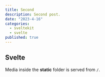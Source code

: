 ```yaml
---
title: Second
description: Second post.
date: "2023-4-16"
categories:
  - sveltekit
  - svelte
published: true
---
```


## Svelte

Media inside the **static** folder is served from `/`.
